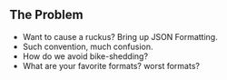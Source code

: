 ## The Problem

- Want to cause a ruckus? Bring up JSON Formatting.
- Such convention, much confusion.
- How do we avoid bike-shedding?
- What are your favorite formats? worst formats?
